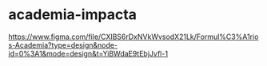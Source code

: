 # academia-impacta
https://www.figma.com/file/CXlBS6rDxNVkWvsodX21Lk/Formul%C3%A1rios-Academia?type=design&node-id=0%3A1&mode=design&t=YiBWdaE9tEbjJvfl-1
